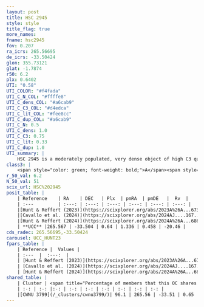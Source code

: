 ```yaml
---
layout: post
title: HSC 2945
style: style
title_flag: true
more_names: 
fname: hsc2945
fov: 0.207
ra_icrs: 265.56695
de_icrs: -33.50424
glon: 355.73121
glat: -1.7874
r50: 6.2
plx: 0.6402
UTI: "0.58"
UTI_COLOR: "#f4fada"
UTI_C_N_COL: "#ffffe8"
UTI_C_dens_COL: "#a6cab9"
UTI_C_C3_COL: "#d4edca"
UTI_C_lit_COL: "#fee8cc"
UTI_C_dup_COL: "#a6cab9"
UTI_C_N: 0.5
UTI_C_dens: 1.0
UTI_C_C3: 0.75
UTI_C_lit: 0.33
UTI_C_dup: 1.0
UTI_summary: |
    HSC 2945 is a moderately populated, very dense object of high C3 quality. It was recently reported in the literature. This object shares a large percentage of members with a later reported entry.
class3: |
    <span style="color: green; font-weight: bold;">A</span><span style="color: #FFC300; font-weight: bold;">B</span>
r_50_val: 6.2
N_50_val: 51
scix_url: HSC%202945
posit_table: |
    | Reference    | RA    | DEC   | Plx  | pmRA  | pmDE   |  Rv  |
    | :---         | :---: | :---: | :---: | :---: | :---: | :---: |
    |[Hunt & Reffert (2023)](https://scixplorer.org/abs/2023A%26A...673A.114H) | 265.594 | -33.495 | 0.645 | 1.318 | 0.456 | 1.617 |
    |[Cavallo et al. (2024)](https://scixplorer.org/abs/2024AJ....167...12C) | 265.559 | -33.516 | 0.643 | -- | -- | -- |
    |[Hunt & Reffert (2024)](https://scixplorer.org/abs/2024A%26A...686A..42H) | 265.594 | -33.495 | 0.645 | 1.318 | 0.456 | 1.617 |
    | **UCC** |265.567 | -33.504 | 0.64 | 1.336 | 0.458 | -20.46 | 
cds_radec: 265.56695,-33.50424
carousel: UCC_HUNT23
fpars_table: |
    | Reference |  Values |
    | :---  |  :---:  |
    | [Hunt & Reffert (2023)](https://scixplorer.org/abs/2023A%26A...673A.114H) | `AV50=2.885, diffAV50=1.636, MOD50=10.796, logAge50=7.863` |
    | [Cavallo et al. (2024)](https://scixplorer.org/abs/2024AJ....167...12C) | `AV50=3.43, dMod50=10.68, logAge50=7.95, [Fe/H]50=-0.76` |
    | [Hunt & Reffert (2024)](https://scixplorer.org/abs/2024A%26A...686A..42H) | `MassJ=464.784` |
shared_table: |
    | Cluster | <span title="Percentage of members that this OC shares with the ones listed">%</span>   | RA   | DEC   | Plx   | pmRA  | pmDE  | Rv | UTI |
    | :-: | :-: |:-: | :-: | :-: | :-: | :-: | :-: | :-: |
    |[CWNU 3799](/_clusters/cwnu3799/)| 96.1 | 265.56 | -33.51 | 0.65 | 1.32 | 0.43 | -20.46 |0.06 |
---
```

